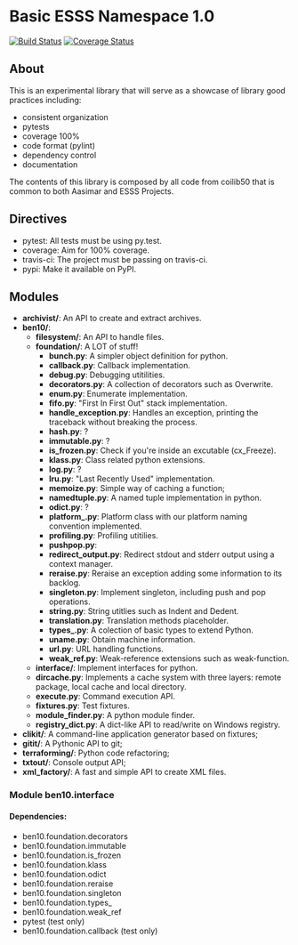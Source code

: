 # Basic ESSS Namespace 1.0

[![Build Status](https://travis-ci.org/ESSS/ben10.png)](https://travis-ci.org/ESSS/ben10)
[![Coverage Status](https://coveralls.io/repos/ESSS/ben10/badge.png)](https://coveralls.io/r/ESSS/ben10)


## About

This is an experimental library that will serve as a showcase of library good practices including:

* consistent organization
* pytests
* coverage 100%
* code format (pylint)
* dependency control
* documentation

The contents of this library is composed by all code from coilib50 that is common to both Aasimar and ESSS Projects.

## Directives


* pytest: All tests must be using py.test.
* coverage: Aim for 100% coverage.
* travis-ci: The project must be passing on travis-ci.
* pypi: Make it available on PyPI.

## Modules

* **archivist/**: An API to create and extract archives.
* **ben10/**:
    * **filesystem/**: An API to handle files.
    * **foundation/**: A LOT of stuff!
        * **bunch.py**: A simpler object definition for python.
        * **callback.py**: Callback implementation.
        * **debug.py**: Debugging utitilities.
        * **decorators.py**: A collection of decorators such as Overwrite. 
        * **enum.py**: Enumerate implementation.
        * **fifo.py**: "First In First Out" stack implementation.
        * **handle_exception.py**: Handles an exception, printing the traceback without breaking the process.
        * **hash.py**: ?
        * **immutable.py**: ?
        * **is_frozen.py**: Check if you're inside an excutable (cx_Freeze).
        * **klass.py**: Class related python extensions.
        * **log.py**: ?
        * **lru.py**: "Last Recently Used" implementation.
        * **memoize.py**: Simple way of caching a function;
        * **namedtuple.py**: A named tuple implementation in python.
        * **odict.py**: ?
        * **platform_.py**: Platform class with our platform naming convention implemented.
        * **profiling.py**: Profiling utitilies.
        * **pushpop.py**: 
        * **redirect_output.py**: Redirect stdout and stderr output using a context manager.
        * **reraise.py**: Reraise an exception adding some information to its backlog.
        * **singleton.py**: Implement singleton, including push and pop operations.
        * **string.py**: String utitlies such as Indent and Dedent.
        * **translation.py**: Translation methods placeholder.
        * **types_.py**: A colection of basic types to extend Python.
        * **uname.py**: Obtain machine information.
        * **url.py**: URL handling functions.
        * **weak_ref.py**: Weak-reference extensions such as weak-function.
    * **interface/**: Implement interfaces for python.
    * **dircache.py**: Implements a cache system with three layers: remote package, local cache and local directory.
    * **execute.py**: Command execution API.
    * **fixtures.py**: Test fixtures.
    * **module_finder.py**: A python module finder.
    * **registry_dict.py**: A dict-like API to read/write on Windows registry.
* **clikit/**: A command-line application generator based on fixtures;
* **gitit/**: A Pythonic API to git;
* **terraforming/**: Python code refactoring;
* **txtout/**: Console output API;
* **xml_factory/**: A fast and simple API to create XML files.

### Module ben10.interface

#### Dependencies:

* ben10.foundation.decorators
* ben10.foundation.immutable
* ben10.foundation.is_frozen
* ben10.foundation.klass
* ben10.foundation.odict
* ben10.foundation.reraise
* ben10.foundation.singleton
* ben10.foundation.types_
* ben10.foundation.weak_ref
* pytest (test only)
* ben10.foundation.callback (test only)


